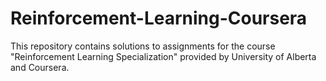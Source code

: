 # Reinforcement-Learning-Coursera
This repository contains solutions to assignments for the course "Reinforcement Learning Specialization" provided by University of Alberta and Coursera.
